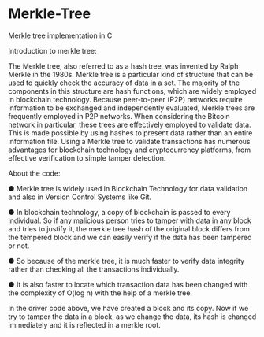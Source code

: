 # Merkle-Tree
Merkle tree implementation in C

Introduction to merkle tree:

   The Merkle tree, also referred to as a hash tree, was invented by Ralph Merkle in the 1980s. Merkle tree is a particular kind of structure that can be used to quickly check the accuracy of data in a set. The majority of the components in this structure are hash functions, which are widely employed in blockchain technology. Because peer-to-peer (P2P) networks require information to be exchanged and independently evaluated, Merkle trees are frequently employed in P2P networks. When considering the Bitcoin network in particular, these trees are effectively employed to validate data. This is made possible by using hashes to present data rather than an entire information file. Using a Merkle tree to validate transactions has numerous advantages for blockchain technology and cryptocurrency platforms, from effective verification to simple tamper detection.
   
About the code:

● Merkle tree is widely used in Blockchain Technology for data validation and also in
Version Control Systems like Git.

● In blockchain technology, a copy of blockchain is passed to every individual. So if any
malicious person tries to tamper with data in any block and tries to justify it, the merkle
tree hash of the original block differs from the tempered block and we can easily verify if
the data has been tampered or not.

● So because of the merkle tree, it is much faster to verify data integrity rather than
checking all the transactions individually.

● It is also faster to locate which transaction data has been changed with the complexity of
O(log n) with the help of a merkle tree.

In the driver code above, we have created a block and its copy. Now if we try to tamper the data in a block, as we change the data, its hash is changed immediately and it is reflected in a merkle root.
